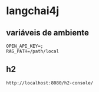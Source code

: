 # langchai4j

## variáveis de ambiente
```
OPEN_API_KEY=;
RAG_PATH=/path/local
```
## h2
```
http://localhost:8080/h2-console/
```
